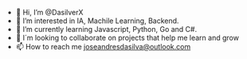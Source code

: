 - 👋 Hi, I’m @DasilverX
- 👀 I’m interested in IA, Machile Learning, Backend.
- 🌱 I’m currently learning Javascript, Python, Go and C#.
- 💞️ I´m looking to collaborate on projects that help me learn and grow
- 📫 How to reach me joseandresdasilva@outlook.com 

<!---
DasilverX/DasilverX is a ✨ special ✨ repository because its `README.md` (this file) appears on your GitHub profile.
You can click the Preview link to take a look at your changes.
--->
